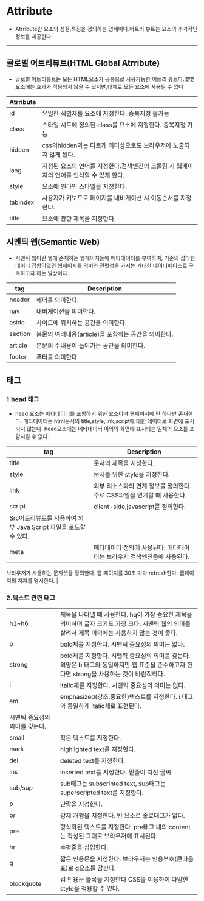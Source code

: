 # Attribute

- Atrribute란 요소의 성질,특징을 정의하는 명세이다.어트리 뷰트는 요소의 추가적인 정보를 제공한다.

---

## 글로벌 어트리뷰트(HTML Global Atrribute)

- 글로벌 어트리뷰트는 모든 HTML요소가 공통으로 사용가능한 어트리 뷰트다.몇몇 요소에는 효과가 적용되지 않을 수 있지만,대체로 모든 요소에 사용될 수 있다

| Atrribute |  |
| --- | --- |
| id | 유일한 식별자를 요소에 지정한다. 중복지정 불가능 |
| class | 스타일 시트에 정의된 class를 요소에 지정한다. 중복지정 가능 |
| hideen | css의hidden과는 다르게 의미상으로도 브라우저에 노출되지 않게 된다. |
| lang | 지정된 요소의 언어를 지정한다.검색엔진의 크롤링 시 웹페이지의 언어를 인식할 수 있게 한다. |
| style | 요소에 인라인 스타일을 지정한다. |
| tabindex | 사용자가 키보드로 페이지를 내비게이션 시 이동순서를 지정한다. |
| title | 요소에 관한 제목을 지정한다. |

## 시맨틱 웹(Semantic Web)

- 시맨틱 웹이란 웹에 존재하는 웹페이지들에 메타데이터를 부여하여, 기존의 잡다한 데이터 집합이었던 웹페이지를 의미와 관련성을 가지는 거대한 데이터베이스로 구축하고자 하는 발상이다.

| tag | Description |
| --- | --- |
| header | 헤더를 의미한다. |
| nav |  내비게이션을 의미한다. |
| aside | 사이드에 위치하는 공간을 의미한다. |
| section | 봄문의 여러내용(article)을 포함하는 공간을 의미한다. |
| article | 본문의 주내용이 들어가는 공간을 의미한다. |
| footer | 푸터를 의미한다. |

## 태그

### 1.head 태그

- head 요소는 메타데이터를 포함하기 위한 요소이며 웹페이지에 단 하나만 존재한다. 메타데이터는 html문서의 title,style,link,script에 대한 데이터로 화면에 표시되지 않는다. head요소에는 메타데이터 이외의 화면에 표시되는 일체의 요소를 포함시킬 수 없다.

| tag | Description |
| --- | --- |
| title | 문서의 제목을 지정한다. |
| style | 문서를 위한 style을 지정한다. |
| link | 외부 리소스와의 연계 정보를 정의한다. 주로 CSS파일을 연계할 때 사용한다. |
| script | client-side,javascript를 정의한다.
Src어트리뷰트를 사용하여 외부 Java Script 파일을 로드할 수 있다. |
| meta | 메타데이터 정의에 사용된다. 메타데이터는 브라우저 검색엔진등에 사용된다.
<meta charset=”utf-8”>
브라우저가 사용하는 문자셋을 정의한다.
<meta http-equiv=”refresh” content=”30”>
웹 페이지를 30초 마다 refresh한다.
<meta name=”author” content=”leearon”>
웹페이지의 저자를 명시한다. |

### 2.텍스트 관련 태그

|  |  |
| --- | --- |
| h1~h6 | 제목을 나타낼 떄 사용한다. hq이 가장 중요한 제목을 의미하며 글자 크기도 가장 크다. 시맨틱 웹의 의미를 살려서 제목 이외에는 사용하지 않는 것이 좋다. |
| b | bold체를 지정한다. 시맨틱 중요성의 의미는 없다. |
| strong | bold체를 지정한다. 시맨틱 중요성의 의미를 갖는다. 외양은 b 태그와 동일하지만 웹 표준을 준수하고자 한다면 strong을 사용하는 것이 바람직하다. |
| i | italic체를 지정한다. 시맨틱 중요성의 의미는 없다. |
| em | emphasized(강조,중요한)텍스트를 지정한다. i  태그와 동일하게 italic체로 표현된다.
시맨틱 중요성의 의미를 갖는다. |
| small | 작은 텍스트를 지정한다. |
| mark | highlighted text를 지정한다. |
| del | deleted text를 지정한다. |
| ins | inserted text를 지정한다. 밑줄이 쳐진 글씨 |
| sub/sup | sub태그는 subscrinted text, sup태그는 superscripted text를 지정한다. |
| p | 단락을 지정한다. |
| br | 강제 개행을 지정한다. 빈 요소로 종료태그가 없다. |
| pre | 형식화된 텍스트를 지정한다. pre태그 내의 content는 작성된 그대로 브라우저에 표시된다. |
| hr | 수평줄을 삽입한다. |
| q | 짧은 인용문을 지정한다. 브라우저는 인용부호(큰따옴표)로 q요소를 감싼다. |
| blockquote | 김 인용문 블록을 지정한다 CSS를 이용하여 다양한 style을 적용할 수 있다. |
